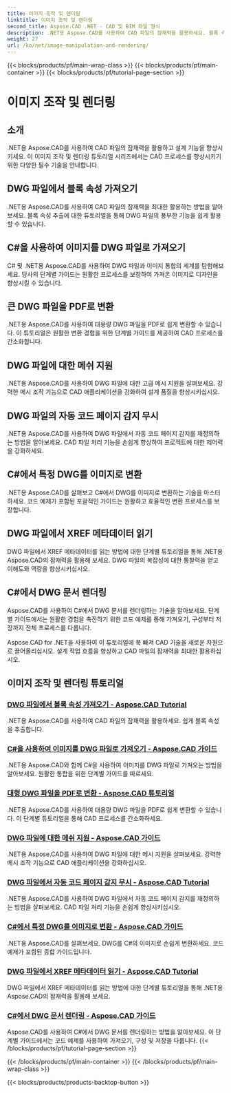 ```yaml
---
title: 이미지 조작 및 렌더링
linktitle: 이미지 조작 및 렌더링
second_title: Aspose.CAD .NET - CAD 및 BIM 파일 형식
description: .NET용 Aspose.CAD를 사용하여 CAD 파일의 잠재력을 활용하세요. 블록 속성 추출, 이미지 가져오기, DWG에서 PDF로 변환, 메시 지원 등을 손쉽게 알아보세요.
weight: 27
url: /ko/net/image-manipulation-and-rendering/
---
```


{{< blocks/products/pf/main-wrap-class >}}
{{< blocks/products/pf/main-container >}}
{{< blocks/products/pf/tutorial-page-section >}}

# 이미지 조작 및 렌더링


## 소개

.NET용 Aspose.CAD를 사용하여 CAD 파일의 잠재력을 활용하고 설계 기능을 향상시키세요. 이 이미지 조작 및 렌더링 튜토리얼 시리즈에서는 CAD 프로세스를 향상시키기 위한 다양한 필수 기술을 안내합니다.

 ## DWG 파일에서 블록 속성 가져오기 
.NET용 Aspose.CAD를 사용하여 CAD 파일의 잠재력을 최대한 활용하는 방법을 알아보세요. 블록 속성 추출에 대한 튜토리얼을 통해 DWG 파일의 풍부한 기능을 쉽게 활용할 수 있습니다.

 ## C#을 사용하여 이미지를 DWG 파일로 가져오기 
C# 및 .NET용 Aspose.CAD를 사용하여 DWG 파일과 이미지 통합의 세계를 탐험해보세요. 당사의 단계별 가이드는 원활한 프로세스를 보장하여 가져온 이미지로 디자인을 향상시킬 수 있습니다.

 ## 큰 DWG 파일을 PDF로 변환 
.NET용 Aspose.CAD를 사용하여 대용량 DWG 파일을 PDF로 쉽게 변환할 수 있습니다. 이 튜토리얼은 원활한 변환 경험을 위한 단계별 가이드를 제공하여 CAD 프로세스를 간소화합니다.

 ## DWG 파일에 대한 메쉬 지원 
.NET용 Aspose.CAD를 사용하여 DWG 파일에 대한 고급 메시 지원을 살펴보세요. 강력한 메시 조작 기능으로 CAD 애플리케이션을 강화하여 설계 품질을 향상시키십시오.

 ## DWG 파일의 자동 코드 페이지 감지 무시 
.NET용 Aspose.CAD를 사용하여 DWG 파일에서 자동 코드 페이지 감지를 재정의하는 방법을 알아보세요. CAD 파일 처리 기능을 손쉽게 향상하여 프로젝트에 대한 제어력을 강화하세요.

 ## C#에서 특정 DWG를 이미지로 변환 
.NET용 Aspose.CAD를 살펴보고 C#에서 DWG를 이미지로 변환하는 기술을 마스터하세요. 코드 예제가 포함된 포괄적인 가이드는 원활하고 효율적인 변환 프로세스를 보장합니다.

 ## DWG 파일에서 XREF 메타데이터 읽기 
DWG 파일에서 XREF 메타데이터를 읽는 방법에 대한 단계별 튜토리얼을 통해 .NET용 Aspose.CAD의 잠재력을 활용해 보세요. DWG 파일의 복잡성에 대한 통찰력을 얻고 이해도와 역량을 향상시키십시오.

 ## C#에서 DWG 문서 렌더링 
Aspose.CAD를 사용하여 C#에서 DWG 문서를 렌더링하는 기술을 알아보세요. 단계별 가이드에서는 원활한 경험을 촉진하기 위한 코드 예제를 통해 가져오기, 구성부터 저장까지 전체 프로세스를 다룹니다.

Aspose.CAD for .NET을 사용하여 이 튜토리얼에 푹 빠져 CAD 기술을 새로운 차원으로 끌어올리십시오. 설계 작업 흐름을 향상하고 CAD 파일의 잠재력을 최대한 활용하십시오.
## 이미지 조작 및 렌더링 튜토리얼
### [DWG 파일에서 블록 속성 가져오기 - Aspose.CAD Tutorial](./getting-block-attributes-from-dwg/)
.NET용 Aspose.CAD를 사용하여 CAD 파일의 잠재력을 활용하세요. 쉽게 블록 속성을 추출합니다.
### [C#을 사용하여 이미지를 DWG 파일로 가져오기 - Aspose.CAD 가이드](./importing-images-into-dwg/)
.NET용 Aspose.CAD와 함께 C#을 사용하여 이미지를 DWG 파일로 가져오는 방법을 알아보세요. 원활한 통합을 위한 단계별 가이드를 따르세요.
### [대형 DWG 파일을 PDF로 변환 - Aspose.CAD 튜토리얼](./converting-large-dwg-files-to-pdf/)
.NET용 Aspose.CAD를 사용하여 대용량 DWG 파일을 PDF로 쉽게 변환할 수 있습니다. 이 단계별 튜토리얼을 통해 CAD 프로세스를 간소화하세요.
### [DWG 파일에 대한 메쉬 지원 - Aspose.CAD 가이드](./mesh-support-for-dwg/)
.NET용 Aspose.CAD를 사용하여 DWG 파일에 대한 메시 지원을 살펴보세요. 강력한 메시 조작 기능으로 CAD 애플리케이션을 강화하십시오.
### [DWG 파일에서 자동 코드 페이지 감지 무시 - Aspose.CAD Tutorial](./override-automatic-codepage-detection-in-dwg/)
.NET용 Aspose.CAD를 사용하여 DWG 파일에서 자동 코드 페이지 감지를 재정의하는 방법을 살펴보세요. CAD 파일 처리 기능을 손쉽게 향상시키십시오.
### [C#에서 특정 DWG를 이미지로 변환 - Aspose.CAD 가이드](./converting-particular-dwg-to-image/)
.NET용 Aspose.CAD를 살펴보세요. DWG를 C#의 이미지로 손쉽게 변환하세요. 코드 예제가 포함된 종합 가이드입니다.
### [DWG 파일에서 XREF 메타데이터 읽기 - Aspose.CAD Tutorial](./reading-xref-metadata-from-dwg/)
DWG 파일에서 XREF 메타데이터를 읽는 방법에 대한 단계별 튜토리얼을 통해 .NET용 Aspose.CAD의 잠재력을 활용해 보세요.
### [C#에서 DWG 문서 렌더링 - Aspose.CAD 가이드](./rendering-dwg-documents/)
Aspose.CAD를 사용하여 C#에서 DWG 문서를 렌더링하는 방법을 알아보세요. 이 단계별 가이드에서는 코드 예제를 사용하여 가져오기, 구성 및 저장을 다룹니다.
{{< /blocks/products/pf/tutorial-page-section >}}

{{< /blocks/products/pf/main-container >}}
{{< /blocks/products/pf/main-wrap-class >}}

{{< blocks/products/products-backtop-button >}}
